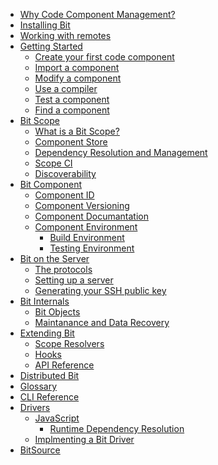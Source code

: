 
* [Why Code Component Management?](why-code-component-manager.md)
* [Installing Bit](installation.md)
* [Working with remotes](working-with-remotes.md)
* [Getting Started](getting-started.md)
  * [Create your first code component](getting-started.md#create-your-first-code-component)
  * [Import a component](getting-started.md#import-a-component)
  * [Modify a component](getting-started.md#modify-a-component)
  * [Use a compiler](getting-started.md#use-a-compiler)
  * [Test a component](getting-started.md#test-a-component)
  * [Find a component](getting-started.md#find-a-component)
* [Bit Scope](bit-scope.md)
  * [What is a Bit Scope?](bit-scope.md#what-is-a-bit-scope)
  * [Component Store](bit-scope.md#component-store)
  * [Dependency Resolution and Management](bit-scope.md#dependency-resolution-and-management)
  * [Scope CI](bit-scope.md#scope-ci)
  * [Discoverability](bit-scope.md#discoverability)
* [Bit Component](bit-component.md)
  * [Component ID](bit-component.md#component-id)
  * [Component Versioning](bit-component.md#component-versioning)
  * [Component Documantation](bit-component.md#component-documentation)
  * [Component Environment](bit-component.md#component-environment)
    * [Build Environment](bit-component.md#build-environment)
    * [Testing Environment](bit-component.md#testing-environment)
* [Bit on the Server](bit-on-the-server.md)
  * [The protocols](bit-on-the-server.md#the-protocols)
  * [Setting up a server](bit-on-the-server.md#setting-up-a-server)
  * [Generating your SSH public key](bit-on-the-server.md#generating-your-ssh-public-key)
* [Bit Internals]()
  * [Bit Objects]()
  * [Maintanance and Data Recovery]()
* [Extending Bit]()
  * [Scope Resolvers]()
  * [Hooks]()
  * [API Reference]()
* [Distributed Bit]()
* [Glossary]()
* [CLI Reference]()
* [Drivers]()
  * [JavaScript]()
    * [Runtime Dependency Resolution]()
  * [Implmenting a Bit Driver]()
* [BitSource]()